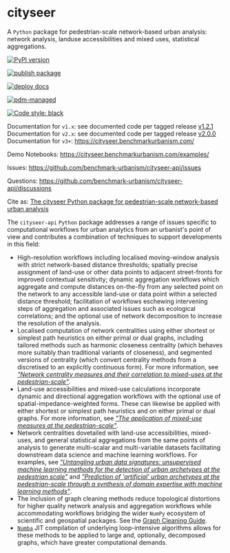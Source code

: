 # cityseer

A `Python` package for pedestrian-scale network-based urban analysis: network analysis, landuse accessibilities and mixed uses, statistical aggregations.

[![PyPI version](https://badge.fury.io/py/cityseer.svg)](https://badge.fury.io/py/cityseer)

[![publish package](https://github.com/benchmark-urbanism/cityseer-api/actions/workflows/publish_package.yml/badge.svg)](https://github.com/benchmark-urbanism/cityseer-api/actions/workflows/publish_package.yml)

[![deploy docs](https://github.com/benchmark-urbanism/cityseer-api/actions/workflows/firebase-hosting-merge.yml/badge.svg)](https://github.com/benchmark-urbanism/cityseer-api/actions/workflows/firebase-hosting-merge.yml)

[![pdm-managed](https://img.shields.io/badge/pdm-managed-blueviolet)](https://pdm.fming.dev)

[![Code style: black](https://img.shields.io/badge/code%20style-black-000000.svg)](https://github.com/psf/black)

Documentation for `v1.x`: see documented code per tagged release [v1.2.1](https://github.com/benchmark-urbanism/cityseer-api/tree/v1.2.1/cityseer)
Documentation for `v2.x`: see documented code per tagged release [v2.0.0](https://github.com/benchmark-urbanism/cityseer-api/tree/v2.0.0/cityseer)
Documentation for `v3+`: <https://cityseer.benchmarkurbanism.com/>

Demo Notebooks: <https://cityseer.benchmarkurbanism.com/examples/>

Issues: <https://github.com/benchmark-urbanism/cityseer-api/issues>

Questions: <https://github.com/benchmark-urbanism/cityseer-api/discussions>

Cite as: [The cityseer Python package for pedestrian-scale network-based urban analysis](https://arxiv.org/abs/2106.15314)

The `cityseer-api` `Python` package addresses a range of issues specific to computational workflows for urban analytics from an urbanist's point of view and contributes a combination of techniques to support developments in this field:

- High-resolution workflows including localised moving-window analysis with strict network-based distance thresholds; spatially precise assignment of land-use or other data points to adjacent street-fronts for improved contextual sensitivity; dynamic aggregation workflows which aggregate and compute distances on-the-fly from any selected point on the network to any accessible land-use or data point within a selected distance threshold; facilitation of workflows eschewing intervening steps of aggregation and associated issues such as ecological correlations; and the optional use of network decomposition to increase the resolution of the analysis.
- Localised computation of network centralities using either shortest or simplest path heuristics on either primal or dual graphs, including tailored methods such as harmonic closeness centrality (which behaves more suitably than traditional variants of closeness), and segmented versions of centrality (which convert centrality methods from a discretised to an explicitly continuous form). For more information, see [_"Network centrality measures and their correlation to mixed-uses at the pedestrian-scale"_](https://arxiv.org/abs/2106.14040).
- Land-use accessibilities and mixed-use calculations incorporate dynamic and directional aggregation workflows with the optional use of spatial-impedance-weighted forms. These can likewise be applied with either shortest or simplest path heuristics and on either primal or dual graphs. For more information, see [_"The application of mixed-use measures at the pedestrian-scale"_](https://arxiv.org/abs/2106.14048).
- Network centralities dovetailed with land-use accessibilities, mixed-uses, and general statistical aggregations from the same points of analysis to generate multi-scalar and multi-variable datasets facilitating downstream data science and machine learning workflows. For examples, see [_"Untangling urban data signatures: unsupervised machine learning methods for the detection of urban archetypes at the pedestrian scale"_](https://arxiv.org/abs/2106.15363) and [_"Prediction of 'artificial' urban archetypes at the pedestrian-scale through a synthesis of domain expertise with machine learning methods"_](https://arxiv.org/abs/2106.15364).
- The inclusion of graph cleaning methods reduce topological distortions for higher quality network analysis and aggregation workflows while accommodating workflows bridging the wider `NumPy` ecosystem of scientific and geospatial packages. See the [Graph Cleaning Guide](https://cityseer.benchmarkurbanism.com/guide/#graph-cleaning).
- [`Numba`](https://numba.pydata.org) JIT compilation of underlying loop-intensive algorithms allows for these methods to be applied to large and, optionally, decomposed graphs, which have greater computational demands.
